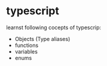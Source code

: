 # typescript

learnst following cocepts of typescrip:
* Objects (Type aliases)
* functions 
* variables
* enums

